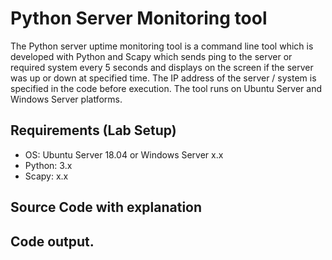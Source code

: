 # Python Server Monitoring tool

The Python server uptime monitoring tool is a command line tool which is developed with Python and Scapy which sends ping to the server or required system every 5 seconds and displays on the screen if the server was up or down at specified time. The IP address of the server / system is specified in the code before execution. The tool runs on Ubuntu Server and Windows Server platforms.

## Requirements (Lab Setup)
- OS: Ubuntu Server 18.04 or Windows Server x.x
- Python: 3.x
- Scapy: x.x


## Source Code with explanation


## Code output.
